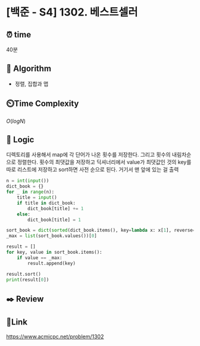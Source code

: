 # [백준 - S4] 1302. 베스트셀러

## ⏰ **time**

40분

## :pushpin: **Algorithm**

- 정렬, 집합과 맵

## ⏲️**Time Complexity**

$O(logN)$

## :round_pushpin: **Logic**
디렉토리를 사용해서 map에 각 단어가 나온 횟수를 저장한다.
그리고 횟수의 내림차순으로 정렬한다.
횟수의 최댓값을 저장하고 딕셔너리에서 value가 최댓값인 것의 key를 
따로 리스트에 저장하고 sort하면 사전 순으로 된다.
거기서 맨 앞에 있는 걸 출력

```python
n = int(input())
dict_book = {}
for _ in range(n):
    title = input()
    if title in dict_book:
        dict_book[title] += 1
    else:
        dict_book[title] = 1

sort_book = dict(sorted(dict_book.items(), key=lambda x: x[1], reverse=True))
_max = list(sort_book.values())[0]

result = []
for key, value in sort_book.items():
    if value == _max:
        result.append(key)

result.sort()
print(result[0])
```


## :black_nib: **Review**  


## 📡**Link**
https://www.acmicpc.net/problem/1302
